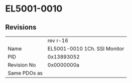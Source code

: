 # EL5001-0010

## Revisions
<table>
<tr>
<td></td>
<td>rev r-16</td>
</tr>
<tr>
<td>Name</td>
<td>EL5001-0010 1Ch. SSI Monitor</td>
</tr>
<tr>
<td>PID</td>
<td>0x13893052</td>
</tr>
<tr>
<td>Revision No</td>
<td>0x0000000a</td>
</tr>
<tr>
<td>Same PDOs as</td>
<td></td>
</tr>
</table>

